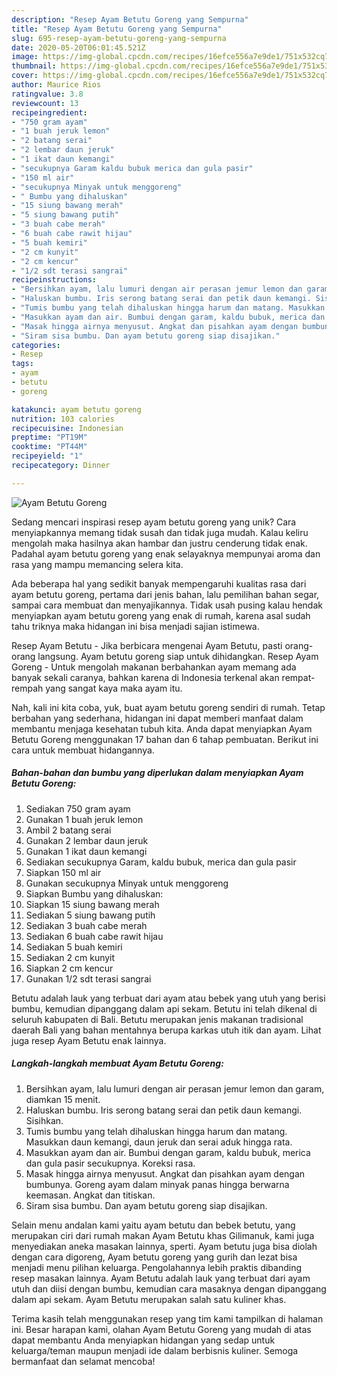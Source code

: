 ```yaml
---
description: "Resep Ayam Betutu Goreng yang Sempurna"
title: "Resep Ayam Betutu Goreng yang Sempurna"
slug: 695-resep-ayam-betutu-goreng-yang-sempurna
date: 2020-05-20T06:01:45.521Z
image: https://img-global.cpcdn.com/recipes/16efce556a7e9de1/751x532cq70/ayam-betutu-goreng-foto-resep-utama.jpg
thumbnail: https://img-global.cpcdn.com/recipes/16efce556a7e9de1/751x532cq70/ayam-betutu-goreng-foto-resep-utama.jpg
cover: https://img-global.cpcdn.com/recipes/16efce556a7e9de1/751x532cq70/ayam-betutu-goreng-foto-resep-utama.jpg
author: Maurice Rios
ratingvalue: 3.8
reviewcount: 13
recipeingredient:
- "750 gram ayam"
- "1 buah jeruk lemon"
- "2 batang serai"
- "2 lembar daun jeruk"
- "1 ikat daun kemangi"
- "secukupnya Garam kaldu bubuk merica dan gula pasir"
- "150 ml air"
- "secukupnya Minyak untuk menggoreng"
- " Bumbu yang dihaluskan"
- "15 siung bawang merah"
- "5 siung bawang putih"
- "3 buah cabe merah"
- "6 buah cabe rawit hijau"
- "5 buah kemiri"
- "2 cm kunyit"
- "2 cm kencur"
- "1/2 sdt terasi sangrai"
recipeinstructions:
- "Bersihkan ayam, lalu lumuri dengan air perasan jemur lemon dan garam, diamkan 15 menit."
- "Haluskan bumbu. Iris serong batang serai dan petik daun kemangi. Sisihkan."
- "Tumis bumbu yang telah dihaluskan hingga harum dan matang. Masukkan daun kemangi, daun jeruk dan serai aduk hingga rata."
- "Masukkan ayam dan air. Bumbui dengan garam, kaldu bubuk, merica dan gula pasir secukupnya. Koreksi rasa."
- "Masak hingga airnya menyusut. Angkat dan pisahkan ayam dengan bumbunya. Goreng ayam dalam minyak panas hingga berwarna keemasan. Angkat dan titiskan."
- "Siram sisa bumbu. Dan ayam betutu goreng siap disajikan."
categories:
- Resep
tags:
- ayam
- betutu
- goreng

katakunci: ayam betutu goreng 
nutrition: 103 calories
recipecuisine: Indonesian
preptime: "PT19M"
cooktime: "PT44M"
recipeyield: "1"
recipecategory: Dinner

---
```



![Ayam Betutu Goreng](https://img-global.cpcdn.com/recipes/16efce556a7e9de1/751x532cq70/ayam-betutu-goreng-foto-resep-utama.jpg)

Sedang mencari inspirasi resep ayam betutu goreng yang unik? Cara menyiapkannya memang tidak susah dan tidak juga mudah. Kalau keliru mengolah maka hasilnya akan hambar dan justru cenderung tidak enak. Padahal ayam betutu goreng yang enak selayaknya mempunyai aroma dan rasa yang mampu memancing selera kita.

Ada beberapa hal yang sedikit banyak mempengaruhi kualitas rasa dari ayam betutu goreng, pertama dari jenis bahan, lalu pemilihan bahan segar, sampai cara membuat dan menyajikannya. Tidak usah pusing kalau hendak menyiapkan ayam betutu goreng yang enak di rumah, karena asal sudah tahu triknya maka hidangan ini bisa menjadi sajian istimewa.

Resep Ayam Betutu - Jika berbicara mengenai Ayam Betutu, pasti orang-orang langsung. Ayam betutu goreng siap untuk dihidangkan. Resep Ayam Goreng - Untuk mengolah makanan berbahankan ayam memang ada banyak sekali caranya, bahkan karena di Indonesia terkenal akan rempat-rempah yang sangat kaya maka ayam itu.


Nah, kali ini kita coba, yuk, buat ayam betutu goreng sendiri di rumah. Tetap berbahan yang sederhana, hidangan ini dapat memberi manfaat dalam membantu menjaga kesehatan tubuh kita. Anda dapat menyiapkan Ayam Betutu Goreng menggunakan 17 bahan dan 6 tahap pembuatan. Berikut ini cara untuk membuat hidangannya.

<!--inarticleads1-->

##### Bahan-bahan dan bumbu yang diperlukan dalam menyiapkan Ayam Betutu Goreng:

1. Sediakan 750 gram ayam
1. Gunakan 1 buah jeruk lemon
1. Ambil 2 batang serai
1. Gunakan 2 lembar daun jeruk
1. Gunakan 1 ikat daun kemangi
1. Sediakan secukupnya Garam, kaldu bubuk, merica dan gula pasir
1. Siapkan 150 ml air
1. Gunakan secukupnya Minyak untuk menggoreng
1. Siapkan  Bumbu yang dihaluskan:
1. Siapkan 15 siung bawang merah
1. Sediakan 5 siung bawang putih
1. Sediakan 3 buah cabe merah
1. Sediakan 6 buah cabe rawit hijau
1. Sediakan 5 buah kemiri
1. Sediakan 2 cm kunyit
1. Siapkan 2 cm kencur
1. Gunakan 1/2 sdt terasi sangrai


Betutu adalah lauk yang terbuat dari ayam atau bebek yang utuh yang berisi bumbu, kemudian dipanggang dalam api sekam. Betutu ini telah dikenal di seluruh kabupaten di Bali. Betutu merupakan jenis makanan tradisional daerah Bali yang bahan mentahnya berupa karkas utuh itik dan ayam. Lihat juga resep Ayam Betutu enak lainnya. 

<!--inarticleads2-->

##### Langkah-langkah membuat Ayam Betutu Goreng:

1. Bersihkan ayam, lalu lumuri dengan air perasan jemur lemon dan garam, diamkan 15 menit.
1. Haluskan bumbu. Iris serong batang serai dan petik daun kemangi. Sisihkan.
1. Tumis bumbu yang telah dihaluskan hingga harum dan matang. Masukkan daun kemangi, daun jeruk dan serai aduk hingga rata.
1. Masukkan ayam dan air. Bumbui dengan garam, kaldu bubuk, merica dan gula pasir secukupnya. Koreksi rasa.
1. Masak hingga airnya menyusut. Angkat dan pisahkan ayam dengan bumbunya. Goreng ayam dalam minyak panas hingga berwarna keemasan. Angkat dan titiskan.
1. Siram sisa bumbu. Dan ayam betutu goreng siap disajikan.


Selain menu andalan kami yaitu ayam betutu dan bebek betutu, yang merupakan ciri dari rumah makan Ayam Betutu khas Gilimanuk, kami juga menyediakan aneka masakan lainnya, sperti. Ayam betutu juga bisa diolah dengan cara digoreng, Ayam betutu goreng yang gurih dan lezat bisa menjadi menu pilihan keluarga. Pengolahannya lebih praktis dibanding resep masakan lainnya. Ayam Betutu adalah lauk yang terbuat dari ayam utuh dan diisi dengan bumbu, kemudian cara masaknya dengan dipanggang dalam api sekam. Ayam Betutu merupakan salah satu kuliner khas. 

Terima kasih telah menggunakan resep yang tim kami tampilkan di halaman ini. Besar harapan kami, olahan Ayam Betutu Goreng yang mudah di atas dapat membantu Anda menyiapkan hidangan yang sedap untuk keluarga/teman maupun menjadi ide dalam berbisnis kuliner. Semoga bermanfaat dan selamat mencoba!

